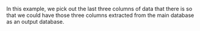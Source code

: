 In this example, we pick out the last three columns of data that there is so that we could have those three columns extracted from the main database as an output database.
